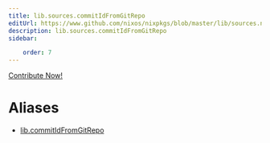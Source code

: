 ```yaml
---
title: lib.sources.commitIdFromGitRepo
editUrl: https://www.github.com/nixos/nixpkgs/blob/master/lib/sources.nix#L184C25
description: lib.sources.commitIdFromGitRepo
sidebar:

    order: 7
---
```


<a href="https://www.github.com/nixos/nixpkgs/blob/master/lib/sources.nix#L184C25">Contribute Now!</a>


# Aliases

- [lib.commitIdFromGitRepo](/nix-doc-comments/reference/lib/lib-commitIdFromGitRepo)


